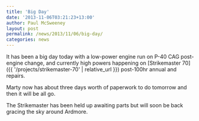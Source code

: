 ```yaml
---
title: 'Big Day'
date: '2013-11-06T03:21:23+13:00'
author: Paul McSweeney
layout: post
permalink: /news/2013/11/06/big-day/
categories: news
---
```


It has been a big day today with a low-power engine run on P-40 CAG post-engine change, and currently high powers happening on [Strikemaster 70]({{ '/projects/strikemaster-70' | relative_url }}) post-100hr annual and repairs.

Marty now has about three days worth of paperwork to do tomorrow and then it will be all go.

The Strikemaster has been held up awaiting parts but will soon be back gracing the sky around Ardmore.
